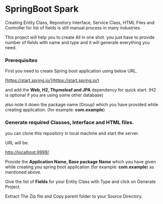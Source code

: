 # SpringBoot Spark

Creating Entity Class, Repository Interface, Service Class, HTML Files and Controller for list of fields is still manual process in many industries.

This project will help you to create All in one shot. you just have to provide number of fields with name and type and it will generate everything you need. 

### Prerequisites

First you need to create Spring boot application using below URL. 

[https://start.spring.io/](https://start.spring.io/)

and add the **Web, H2, Thymeleaf and JPA** dependency for quick start. (H2 is optional if you are using some other database)

also note it down the package name (Group) which you have provided while creating application.  (for example: **com.example**)

### Generate required Classes, Interface and HTML files. 

you can clone this repository in local machine and start the server. 

URL will be. 

[http://localhost:9999/](http://localhost:9999/)

Provide the **Application Name, Base package Name** which you have given while creating you spring boot application  (for example: **com.example**) as mentioned above. 

Give the list of **Fields** for your Entity Class with Type and click on Generate Project. 

Extract The Zip file and Copy parent folder to your Source Directory. 
